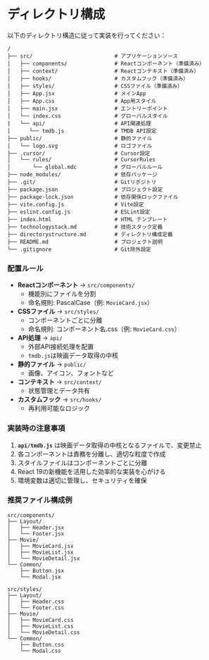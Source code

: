 # ディレクトリ構成

以下のディレクトリ構造に従って実装を行ってください：

```
/
├── src/                          # アプリケーションソース
│   ├── components/               # Reactコンポーネント（準備済み）
│   ├── context/                  # Reactコンテキスト（準備済み）
│   ├── hooks/                    # カスタムフック（準備済み）
│   ├── styles/                   # CSSファイル（準備済み）
│   ├── App.jsx                   # メインApp
│   ├── App.css                   # App用スタイル
│   ├── main.jsx                  # エントリーポイント
│   └── index.css                 # グローバルスタイル
|   └── api/                      # API関連処理
│      └── tmdb.js                # TMDB API設定
├── public/                       # 静的ファイル
│   └── logo.svg                  # ロゴファイル
├── .cursor/                      # Cursor設定
│   └── rules/                    # CursorRules
│       └── global.mdc            # グローバルルール
├── node_modules/                 # 依存パッケージ
├── .git/                         # Gitリポジトリ
├── package.json                  # プロジェクト設定
├── package-lock.json             # 依存関係ロックファイル
├── vite.config.js                # Vite設定
├── eslint.config.js              # ESLint設定
├── index.html                    # HTML テンプレート
├── technologystack.md            # 技術スタック定義
├── directorystructure.md         # ディレクトリ構成定義
├── README.md                     # プロジェクト説明
└── .gitignore                    # Git除外設定
```

### 配置ルール
- **Reactコンポーネント** → `src/components/`
  - 機能別にファイルを分割
  - 命名規則: PascalCase（例: `MovieCard.jsx`）
- **CSSファイル** → `src/styles/`
  - コンポーネントごとに分離
  - 命名規則: コンポーネント名.css（例: `MovieCard.css`）
- **API処理** → `api/`
  - 外部API接続処理を配置
  - `tmdb.js`は映画データ取得の中核
- **静的ファイル** → `public/`
  - 画像、アイコン、フォントなど
- **コンテキスト** → `src/context/`
  - 状態管理とデータ共有
- **カスタムフック** → `src/hooks/`
  - 再利用可能なロジック

### 実装時の注意事項
1. **`api/tmdb.js`** は映画データ取得の中核となるファイルで、変更禁止
2. 各コンポーネントは責務を分離し、適切な粒度で作成
3. スタイルファイルはコンポーネントごとに分離
4. React 19の新機能を活用した効率的な実装を心がける
5. 環境変数は適切に管理し、セキュリティを確保

### 推奨ファイル構成例
```
src/components/
├── Layout/
│   ├── Header.jsx
│   └── Footer.jsx
├── Movie/
│   ├── MovieCard.jsx
│   ├── MovieList.jsx
│   └── MovieDetail.jsx
└── Common/
    ├── Button.jsx
    └── Modal.jsx

src/styles/
├── Layout/
│   ├── Header.css
│   └── Footer.css
├── Movie/
│   ├── MovieCard.css
│   ├── MovieList.css
│   └── MovieDetail.css
└── Common/
    ├── Button.css
    └── Modal.css
```
